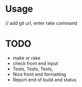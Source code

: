 Usage
=====
// add git url, enter rake command


TODO
=====

* make or rake
* check front end input
* Tests, Tests, Tests,
* Nice front end formatting
* Report end of build and status



